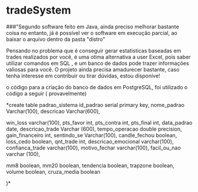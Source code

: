 
# tradeSystem
###"Segundo software feito em Java, ainda preciso melhorar bastante coisa
no entanto, já é possível ver o software em execução parcial, ao baixar o arquivo dentro da pasta "distro" 

Pensando no problema que é conseguir gerar estatisticas baseadas em trades realizados por você, é uma otima alternativa a user Excel, pois saber utilizar comandos em SQL ,
e um banco de dados pode trazer informações valiosas para você. O projeto ainda precisa amadurecer bastante, caso tenha interesse em contribuir ou tirar dúvidas, estou disponíve!

o código para a criação do banco de dados em PostgreSQL, foi utilizado o código a seguir ( provavelmente)

*create table padrao_sistema
id_padrao serial primary key,
nome_padrao Varchar(100),
descricao Varchar(600),

win_loss varchar(100),
pts_favor int,
pts_contra int,
pts_final int,
data_padrao date,
descricao_trade Varchar (600),
tempo_operacao double precision,
gain_financeiro int,
sentindo_se Varchar(100),
candle_fechou boolean,
loss_cedo boolean,
qnt_trade int,
descricao_emocional varchar(100),
confianca_trade  varchar(100),
motivo_fechar varchar(100),
facil_ou_nao varchar (100),
	
mm8 boolean,
mm20 boolean,
tendencia boolean,
trapzone boolean,
volume boolean,
cruza_media boolean

)*

